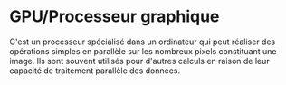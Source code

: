 # GPU/Processeur graphique

C'est un processeur spécialisé dans un ordinateur qui peut réaliser des opérations simples en parallèle sur les nombreux pixels constituant une image. Ils sont souvent utilisés pour d'autres calculs en raison de leur capacité de traitement parallèle des données.